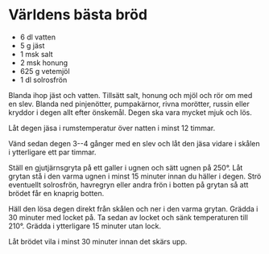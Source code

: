 # Världens bästa bröd

-   6 dl vatten
-   5 g jäst
-   1 msk salt
-   2 msk honung
-   625 g vetemjöl
-   1 dl solrosfrön

Blanda ihop jäst och vatten. Tillsätt salt, honung och mjöl och rör om
med en slev. Blanda ned pinjenötter, pumpakärnor, rivna morötter, russin
eller kryddor i degen allt efter önskemål. Degen ska vara mycket mjuk
och lös.

Låt degen jäsa i rumstemperatur över natten i minst 12 timmar.

Vänd sedan degen 3--4 gånger med en slev och låt den jäsa vidare i skålen
i ytterligare ett par timmar.

Ställ en gjutjärnsgryta på ett galler i ugnen och sätt ugnen på 250°.
Låt grytan stå i den varma ugnen i minst 15 minuter innan du häller i
degen. Strö eventuellt solrosfrön, havregryn eller andra frön i botten
på grytan så att brödet får en knaprig botten.

Häll den lösa degen direkt från skålen och ner i den varma grytan.
Grädda i 30 minuter med locket på. Ta sedan av locket och sänk
temperaturen till 210°. Grädda i ytterligare 15 minuter utan lock.

Låt brödet vila i minst 30 minuter innan det skärs upp.
